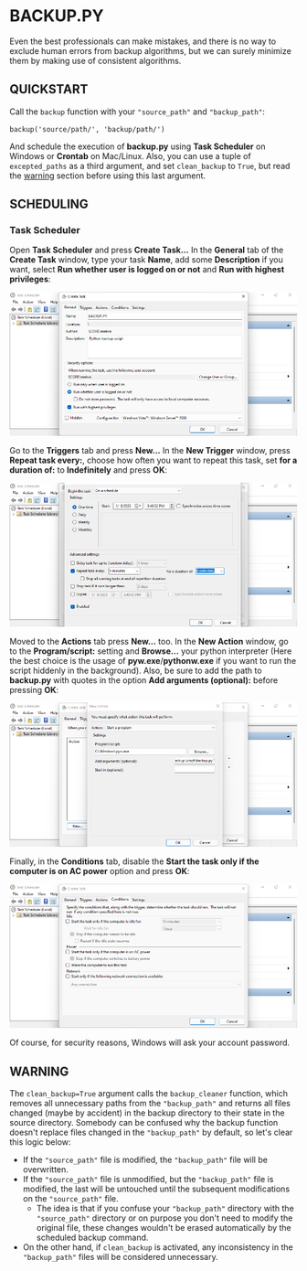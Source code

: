 # BACKUP.PY
Even the best professionals can make mistakes, and there is no way to exclude human errors from backup algorithms, but we can surely minimize them by making use of consistent algorithms.

## QUICKSTART
Call the `backup` function with your `"source_path"` and `"backup_path"`:

    backup('source/path/', 'backup/path/')

And schedule the execution of <b>backup.py</b> using <b>Task Scheduler</b> on Windows or <b>Crontab</b> on Mac/Linux. Also, you can use a tuple of `excepted_paths` as a third argument, and set `clean_backup` to `True`, but read the [warning](#warning) section before using this last argument.

## SCHEDULING

### Task Scheduler
Open <b>Task Scheduler</b> and press <b>Create Task...</b> In the <b>General</b> tab of the <b>Create Task</b> window, type your task <b>Name</b>, add some <b>Description</b> if you want, select <b>Run whether user is logged on or not</b> and <b>Run with highest privileges</b>:

![task_scheduler_general](https://github.com/VasylMak/backup.py/blob/main/Task%20Scheduler%20Screenshots/task_scheduler_general.png?raw=true)

Go to the <b>Triggers</b> tab and press <b>New...</b> In the <b>New Trigger</b> window, press <b>Repeat task every:</b>, choose how often you want to repeat this task, set <b>for a duration of:</b> to <b>Indefinitely</b> and press <b>OK</b>:

![task_scheduler_triggers](https://github.com/VasylMak/backup.py/blob/main/Task%20Scheduler%20Screenshots/task_scheduler_triggers.png?raw=true)

Moved to the <b>Actions</b> tab press <b>New...</b> too. In the <b>New Action</b> window, go to the <b>Program/script:</b> setting and <b>Browse...</b> your python interpreter (Here the best choice is the usage of <b>pyw.exe</b>/<b>pythonw.exe</b> if you want to run the script hiddenly in the background). Also, be sure to add the path to <b>backup.py</b> with quotes in the option <b>Add arguments (optional):</b> before pressing <b>OK</b>:

![task_scheduler_actions](https://github.com/VasylMak/backup.py/blob/main/Task%20Scheduler%20Screenshots/task_scheduler_actions.png?raw=true)

Finally, in the <b>Conditions</b> tab, disable the <b>Start the task only if the computer is on AC power</b> option and press <b>OK</b>:

![task_scheduler_conditions](https://github.com/VasylMak/backup.py/blob/main/Task%20Scheduler%20Screenshots/task_scheduler_conditions.png?raw=true)

Of course, for security reasons, Windows will ask your account password.

## WARNING
The `clean_backup=True` argument calls the `backup_cleaner` function, which removes all unnecessary paths from the `"backup_path"` and returns all files changed (maybe by accident) in the backup directory to their state in the source directory. Somebody can be confused why the backup function doesn't replace files changed in the `"backup_path"` by default, so let's clear this logic below:

- If the `"source_path"` file is modified, the `"backup_path"` file will be overwritten.
- If the `"source_path"` file is unmodified, but the `"backup_path"` file is modified, the last will be untouched until the subsequent modifications on the `"source_path"` file.
   - The idea is that if you confuse your `"backup_path"` directory with the `"source_path"` directory or on purpose you don't need to modify the original file, these changes wouldn't be erased automatically by the scheduled backup command.
- On the other hand, if `clean_backup` is activated, any inconsistency in the `"backup_path"` files will be considered unnecessary.

